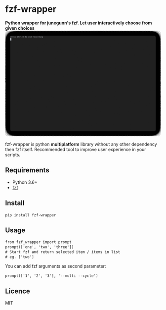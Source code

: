 fzf-wrapper
===========

**Python wrapper for junegunn's fzf. Let user interactively choose from given choices**
![](https://github.com/JKubovy/fzf-wrapper/blob/master/fzf-wrapper.gif)

fzf-wrapper is python **multiplatform** library without any other dependency then fzf itself. Recommended tool to improve user experience in your scripts.

Requirements
-----------
* Python 3.6+
* [fzf](https://github.com/junegunn/fzf)

Install
-------
	pip install fzf-wrapper

Usage
-----
	from fzf_wrapper import prompt
	prompt(['one', 'two', 'three'])
	# Start fzf and return selected item / items in list
	# eg. ['two']

You can add fzf arguments as second parameter:

	prompt(['1', '2', '3'], '--multi --cycle')

Licence
-------
MIT
